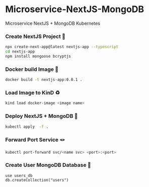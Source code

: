 # Microservice-NextJS-MongoDB
Microservice NextJS + MongoDB Kubernetes

### Create NextJS Project 📝
```bash
npx create-next-app@latest nextjs-app --typescript
cd nextjs-app
npm install mongoose bcryptjs
```

### Docker build Image 🐳
```bash 
docker build -t nextjs-app:0.0.1 .
```
### Load Image to KinD ♻️
```bash
kind load docker-image <image name>
```

### Deploy NextJS + MongoDB 🚀
```bash
kubectl apply  -f .
```

### Forward Port Service 🪢
```bash
kubectl port-forward svc/<name svc> <port>:<port>
```

### Create User MongoDB Database 📖
```
use users_db
db.createCollection("users")
```